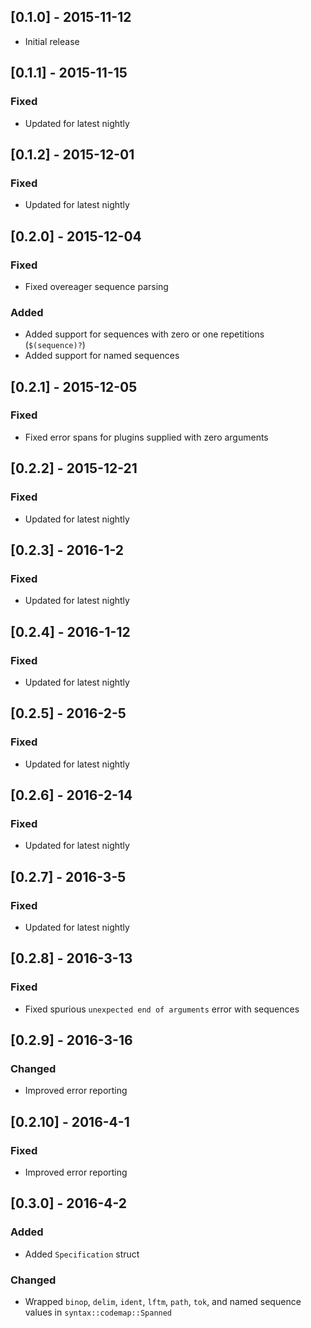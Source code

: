 ## [0.1.0] - 2015-11-12
- Initial release

## [0.1.1] - 2015-11-15

### Fixed
- Updated for latest nightly

## [0.1.2] - 2015-12-01

### Fixed
- Updated for latest nightly

## [0.2.0] - 2015-12-04

### Fixed
- Fixed overeager sequence parsing

### Added
- Added support for sequences with zero or one repetitions (`$(sequence)?`)
- Added support for named sequences

## [0.2.1] - 2015-12-05

### Fixed
- Fixed error spans for plugins supplied with zero arguments

## [0.2.2] - 2015-12-21

### Fixed
- Updated for latest nightly

## [0.2.3] - 2016-1-2

### Fixed
- Updated for latest nightly

## [0.2.4] - 2016-1-12

### Fixed
- Updated for latest nightly

## [0.2.5] - 2016-2-5

### Fixed
- Updated for latest nightly

## [0.2.6] - 2016-2-14

### Fixed
- Updated for latest nightly

## [0.2.7] - 2016-3-5

### Fixed
- Updated for latest nightly

## [0.2.8] - 2016-3-13

### Fixed
- Fixed spurious `unexpected end of arguments` error with sequences

## [0.2.9] - 2016-3-16

### Changed
- Improved error reporting

## [0.2.10] - 2016-4-1

### Fixed
- Improved error reporting

## [0.3.0] - 2016-4-2

### Added
- Added `Specification` struct

### Changed
- Wrapped `binop`, `delim`, `ident`, `lftm`, `path`, `tok`, and named sequence values in
  `syntax::codemap::Spanned`
